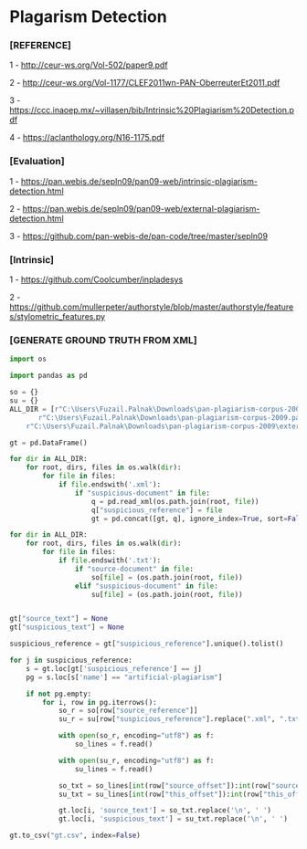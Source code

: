 # Plagarism Detection 

### [REFERENCE]

1 - http://ceur-ws.org/Vol-502/paper9.pdf

2 - http://ceur-ws.org/Vol-1177/CLEF2011wn-PAN-OberreuterEt2011.pdf

3 - https://ccc.inaoep.mx/~villasen/bib/Intrinsic%20Plagiarism%20Detection.pdf

4 - https://aclanthology.org/N16-1175.pdf

### [Evaluation]

1 - https://pan.webis.de/sepln09/pan09-web/intrinsic-plagiarism-detection.html

2 - https://pan.webis.de/sepln09/pan09-web/external-plagiarism-detection.html

3 - https://github.com/pan-webis-de/pan-code/tree/master/sepln09


### [Intrinsic]
1 - https://github.com/Coolcumber/inpladesys

2 - https://github.com/mullerpeter/authorstyle/blob/master/authorstyle/features/stylometric_features.py


### [GENERATE GROUND TRUTH FROM XML]
```python
import os

import pandas as pd

so = {}
su = {}
ALL_DIR = [r"C:\Users\Fuzail.Palnak\Downloads\pan-plagiarism-corpus-2009.part2\pan-plagiarism-corpus-2009\external-analysis-corpus",
       r"C:\Users\Fuzail.Palnak\Downloads\pan-plagiarism-corpus-2009.part3\pan-plagiarism-corpus-2009\external-analysis-corpus",
    r"C:\Users\Fuzail.Palnak\Downloads\pan-plagiarism-corpus-2009\external-analysis-corpus"]

gt = pd.DataFrame()

for dir in ALL_DIR:
    for root, dirs, files in os.walk(dir):
        for file in files:
            if file.endswith('.xml'):
                if "suspicious-document" in file:
                    q = pd.read_xml(os.path.join(root, file))
                    q["suspicious_reference"] = file
                    gt = pd.concat([gt, q], ignore_index=True, sort=False)

for dir in ALL_DIR:
    for root, dirs, files in os.walk(dir):
        for file in files:
            if file.endswith('.txt'):
                if "source-document" in file:
                    so[file] = (os.path.join(root, file))
                elif "suspicious-document" in file:
                    su[file] = (os.path.join(root, file))


gt["source_text"] = None
gt["suspicious_text"] = None

suspicious_reference = gt["suspicious_reference"].unique().tolist()

for j in suspicious_reference:
    s = gt.loc[gt['suspicious_reference'] == j]
    pg = s.loc[s['name'] == "artificial-plagiarism"]

    if not pg.empty:
        for i, row in pg.iterrows():
            so_r = so[row["source_reference"]]
            su_r = su[row["suspicious_reference"].replace(".xml", ".txt")]

            with open(so_r, encoding="utf8") as f:
                so_lines = f.read()

            with open(su_r, encoding="utf8") as f:
                su_lines = f.read()

            so_txt = so_lines[int(row["source_offset"]):int(row["source_offset"])+int(row["source_length"])]
            su_txt = su_lines[int(row["this_offset"]):int(row["this_offset"])+int(row["this_length"])]

            gt.loc[i, 'source_text'] = so_txt.replace('\n', ' ')
            gt.loc[i, 'suspicious_text'] = su_txt.replace('\n', ' ')

gt.to_csv("gt.csv", index=False)
```